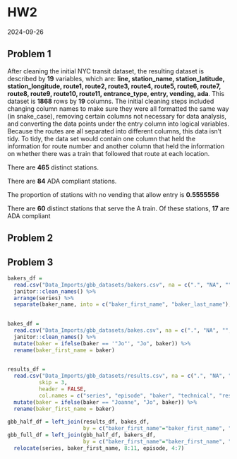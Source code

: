HW2
================
2024-09-26

## Problem 1

After cleaning the initial NYC transit dataset, the resulting dataset is
described by **19** variables, which are: **line, station_name,
station_latitude, station_longitude, route1, route2, route3, route4,
route5, route6, route7, route8, route9, route10, route11, entrance_type,
entry, vending, ada**. This dataset is **1868** rows by **19** columns.
The initial cleaning steps included changing column names to make sure
they were all formatted the same way (in snake_case), removing certain
columns not necessary for data analysis, and converting the data points
under the entry column into logical variables. Because the routes are
all separated into different columns, this data isn’t tidy. To tidy, the
data set would contain one column that held the information for route
number and another column that held the information on whether there was
a train that followed that route at each location.

There are **465** distinct stations.

There are **84** ADA compliant stations.

The proportion of stations with no vending that allow entry is
**0.5555556**

There are **60** distinct stations that serve the A train. Of these
stations, **17** are ADA compliant

## Problem 2

## Problem 3

``` r
bakers_df = 
  read.csv("Data_Imports/gbb_datasets/bakers.csv", na = c(".", "NA", "", "N/A")) %>% 
  janitor::clean_names() %>% 
  arrange(series) %>% 
  separate(baker_name, into = c("baker_first_name", "baker_last_name"), sep = " ")
  

bakes_df = 
  read.csv("Data_Imports/gbb_datasets/bakes.csv", na = c(".", "NA", "", "N/A")) %>% 
  janitor::clean_names() %>% 
  mutate(baker = ifelse(baker == '"Jo"', "Jo", baker)) %>% 
  rename(baker_first_name = baker) 
  

results_df = 
  read.csv("Data_Imports/gbb_datasets/results.csv", na = c(".", "NA", "", "N/A"), 
          skip = 3,
          header = FALSE, 
          col.names = c("series", "episode", "baker", "technical", "result")) %>% 
  mutate(baker = ifelse(baker == "Joanne", "Jo", baker)) %>% 
  rename(baker_first_name = baker)
  
gbb_half_df = left_join(results_df, bakes_df, 
                        by = c("baker_first_name"="baker_first_name", "series"="series", "episode"="episode"))
gbb_full_df = left_join(gbb_half_df, bakers_df, 
                        by = c("baker_first_name"="baker_first_name", "series"="series")) %>% 
  relocate(series, baker_first_name, 8:11, episode, 4:7)
```
